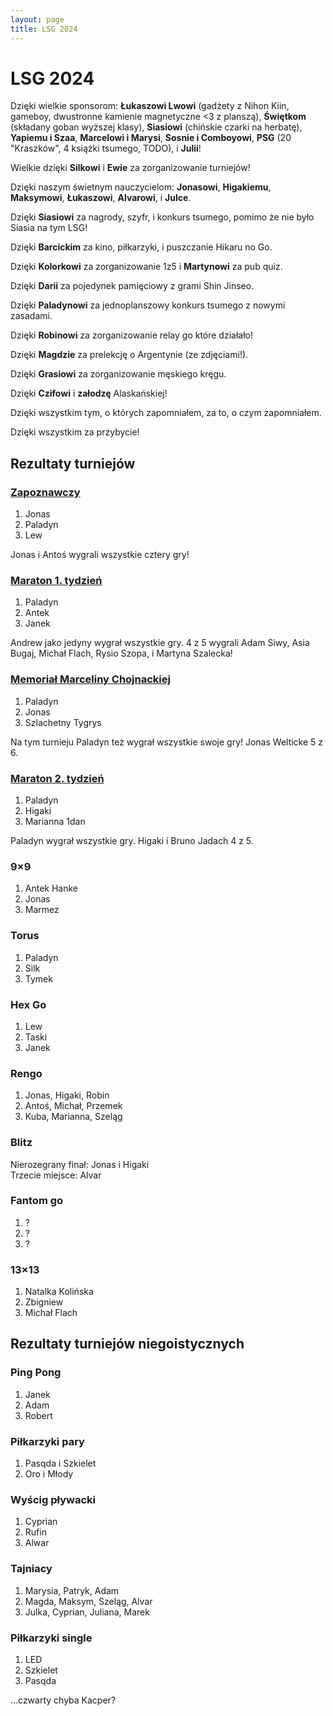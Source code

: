 ```yaml
---
layout: page
title: LSG 2024
---
```


# LSG 2024

Dzięki wielkie sponsorom: **Łukaszowi Lwowi** (gadżety z Nihon Kiin, gameboy, dwustronne kamienie magnetyczne <3 z planszą), **Świętkom** (składany goban wyższej klasy), **Siasiowi** (chińskie czarki na herbatę), **Yapiemu i Szaa**, **Marcelowi i Marysi**, **Sosnie i Comboyowi**, **PSG** (20 "Kraszków", 4 książki tsumego, TODO), i **Julii**!

Wielkie dzięki **Silkowi** i **Ewie** za zorganizowanie turniejów!

Dzięki naszym świetnym nauczycielom: **Jonasowi**, **Higakiemu**, **Maksymowi**, **Łukaszowi**, **Alvarowi**, i **Julce**.

Dzięki **Siasiowi** za nagrody, szyfr, i konkurs tsumego, pomimo że nie było Siasia na tym LSG!

Dzięki **Barcickim** za kino, piłkarzyki, i puszczanie Hikaru no Go.

Dzięki **Kolorkowi** za zorganizowanie 1z5 i **Martynowi** za pub quiz.

Dzięki **Darii** za pojedynek pamięciowy z grami Shin Jinseo.

Dzięki **Paladynowi** za jednoplanszowy konkurs tsumego z nowymi zasadami.

Dzięki **Robinowi** za zorganizowanie relay go które działało!

Dzięki **Magdzie** za prelekcję o Argentynie (ze zdjęciami!).

Dzięki **Grasiowi** za zorganizowanie męskiego kręgu.

Dzięki **Czifowi** i **załodzę** Alaskańskiej!

Dzięki wszystkim tym, o których zapomniałem, za to, o czym zapomniałem.

Dzięki wszystkim za przybycie!

## Rezultaty turniejów

### [Zapoznawczy](https://www.europeangodatabase.eu/EGD/Tournament_Card.php?&key=T240714D)

1. Jonas
2. Paladyn
3. Lew

Jonas i Antoś wygrali wszystkie cztery gry!

### [Maraton 1. tydzień](https://www.europeangodatabase.eu/EGD/Tournament_Card.php?&key=T240715A)

1. Paladyn
2. Antek
3. Janek

Andrew jako jedyny wygrał wszystkie gry. 4 z 5 wygrali Adam Siwy, Asia Bugaj, Michał Flach, Rysio Szopa, i Martyna Szalecka!

### [Memoriał Marceliny Chojnackiej](https://www.europeangodatabase.eu/EGD/Tournament_Card.php?&key=T240720B)

1. Paladyn
2. Jonas
3. Szlachetny Tygrys

Na tym turnieju Paladyn też wygrał wszystkie swoje gry! Jonas Welticke 5 z 6.

### [Maraton 2. tydzień](https://www.europeangodatabase.eu/EGD/Tournament_Card.php?&key=T240722A)

1. Paladyn
2. Higaki
3. Marianna 1dan

Paladyn wygrał wszystkie gry. Higaki i Bruno Jadach 4 z 5.

### 9&times;9

1. Antek Hanke
2. Jonas
3. Marmez

### Torus

1. Paladyn
2. Silk
3. Tymek

### Hex Go

1. Lew
2. Taski
3. Janek

### Rengo

1. Jonas, Higaki, Robin
2. Antoś, Michał, Przemek
3. Kuba, Marianna, Szeląg

### Blitz

Nierozegrany finał: Jonas i Higaki  
Trzecie miejsce: Alvar

### Fantom go

1. ?
2. ?
3. ?

### 13&times;13

1. Natalka Kolińska
2. Zbigniew
3. Michał Flach

## Rezultaty turniejów niegoistycznych

### Ping Pong

1. Janek
2. Adam
3. Robert

### Piłkarzyki pary

1. Pasqda i Szkielet
2. Oro i Młody

### Wyścig pływacki

1. Cyprian
2. Rufin
3. Alwar

### Tajniacy

1. Marysia, Patryk, Adam
2. Magda, Maksym, Szeląg, Alvar
3. Julka, Cyprian, Juliana, Marek

### Piłkarzyki single

1. LED
2. Szkielet
3. Pasqda

...czwarty chyba Kacper?

